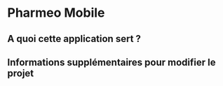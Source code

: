 # Pharmeo Mobile

## A quoi cette application sert ?

## Informations supplémentaires pour modifier le projet
